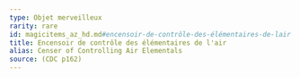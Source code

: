 ```yaml
---
type: Objet merveilleux
rarity: rare
id: magicitems_az_hd.md#encensoir-de-contrôle-des-élémentaires-de-lair
title: Encensoir de contrôle des élémentaires de l'air
alias: Censer of Controlling Air Elementals
source: (CDC p162)
---
```


